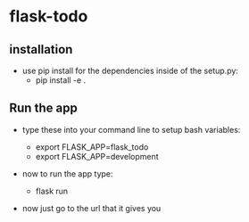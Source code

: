 # flask-todo

## installation

- use pip install for the dependencies inside of the setup.py:
  - pip install -e .

## Run the app

- type these into your command line to setup bash variables:
  - export FLASK_APP=flask_todo
  - export FLASK_APP=development

- now to run the app type:
  - flask run

- now just go to the url that it gives you

